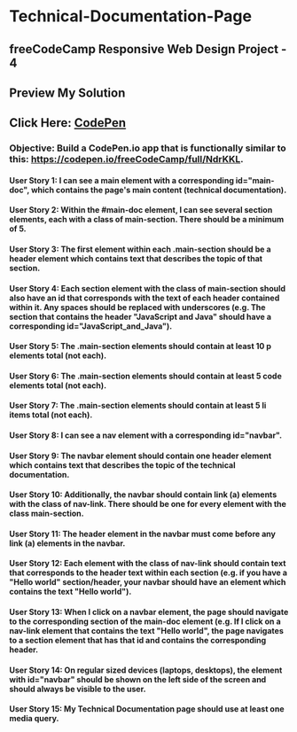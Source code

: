 # Technical-Documentation-Page

## freeCodeCamp Responsive Web Design Project - 4

## Preview My Solution

## Click Here: [CodePen](https://codepen.io/MBeznytska/pen/wvJvoJV)

### Objective: Build a CodePen.io app that is functionally similar to this: https://codepen.io/freeCodeCamp/full/NdrKKL.

#### User Story 1: I can see a main element with a corresponding id="main-doc", which contains the page's main content (technical documentation).

#### User Story 2: Within the #main-doc element, I can see several section elements, each with a class of main-section. There should be a minimum of 5.

#### User Story 3: The first element within each .main-section should be a header element which contains text that describes the topic of that section.

#### User Story 4: Each section element with the class of main-section should also have an id that corresponds with the text of each header contained within it. Any spaces should be replaced with underscores (e.g. The section that contains the header "JavaScript and Java" should have a corresponding id="JavaScript_and_Java").

#### User Story 5: The .main-section elements should contain at least 10 p elements total (not each).

#### User Story 6: The .main-section elements should contain at least 5 code elements total (not each).

#### User Story 7: The .main-section elements should contain at least 5 li items total (not each).

#### User Story 8: I can see a nav element with a corresponding id="navbar".

#### User Story 9: The navbar element should contain one header element which contains text that describes the topic of the technical documentation.

#### User Story 10: Additionally, the navbar should contain link (a) elements with the class of nav-link. There should be one for every element with the class main-section.

#### User Story 11: The header element in the navbar must come before any link (a) elements in the navbar.

#### User Story 12: Each element with the class of nav-link should contain text that corresponds to the header text within each section (e.g. if you have a "Hello world" section/header, your navbar should have an element which contains the text "Hello world").

#### User Story 13: When I click on a navbar element, the page should navigate to the corresponding section of the main-doc element (e.g. If I click on a nav-link element that contains the text "Hello world", the page navigates to a section element that has that id and contains the corresponding header.

#### User Story 14: On regular sized devices (laptops, desktops), the element with id="navbar" should be shown on the left side of the screen and should always be visible to the user.

#### User Story 15: My Technical Documentation page should use at least one media query.




